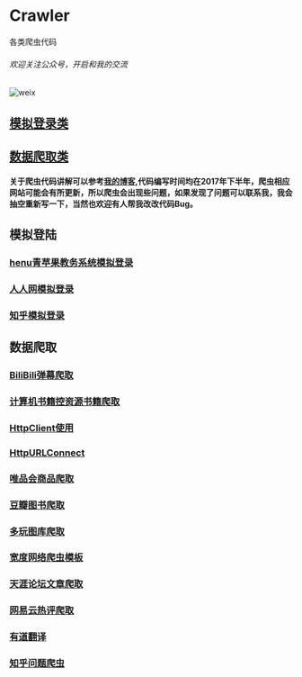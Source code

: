 # Crawler

各类爬虫代码


###### 欢迎关注公众号，开启和我的交流

![weix](https://www.cnblogs.com/images/cnblogs_com/LexMoon/1391533/o_qrcode_for_gh_f3457f4f73a1_258.jpg)

## [模拟登录类](https://github.com/CasterWx/java-Crawler/tree/master/src/%E7%88%AC%E8%99%AB/%E6%A8%A1%E6%8B%9F%E7%99%BB%E5%BD%95) 
## [数据爬取类](https://github.com/CasterWx/java-Crawler/tree/master/src/%E7%88%AC%E8%99%AB/%E6%95%B0%E6%8D%AE%E8%A7%A3%E6%9E%90)
####  关于爬虫代码讲解可以参考[我的博客](http://www.cnblogs.com/LexMoon/),代码编写时间均在2017年下半年，爬虫相应网站可能会有所更新，所以爬虫会出现些问题，如果发现了问题可以联系我，我会抽空重新写一下，当然也欢迎有人帮我改改代码Bug。

## 模拟登陆
### [henu青苹果教务系统模拟登录](https://github.com/CasterWx/java-Crawler/tree/master/src/%E7%88%AC%E8%99%AB/%E6%A8%A1%E6%8B%9F%E7%99%BB%E5%BD%95/%E6%A8%A1%E6%8B%9F%E7%99%BB%E5%BD%95)
### [人人网模拟登录](https://github.com/CasterWx/java-Crawler/tree/master/src/%E7%88%AC%E8%99%AB/%E6%A8%A1%E6%8B%9F%E7%99%BB%E5%BD%95/%E4%BA%BA%E4%BA%BA%E7%BD%91%E6%A8%A1%E6%8B%9F%E7%99%BB%E5%BD%95)
### [知乎模拟登录](https://github.com/CasterWx/java-Crawler/tree/master/src/%E7%88%AC%E8%99%AB/%E6%A8%A1%E6%8B%9F%E7%99%BB%E5%BD%95/%E7%9F%A5%E4%B9%8E%E6%A8%A1%E6%8B%9F%E7%99%BB%E5%BD%95)
## 数据爬取
### [BiliBili弹幕爬取](https://github.com/CasterWx/java-Crawler/tree/master/src/%E7%88%AC%E8%99%AB/%E6%95%B0%E6%8D%AE%E8%A7%A3%E6%9E%90/BiliBili%E5%BC%B9%E5%B9%95%E7%88%AC%E5%8F%96)
### [计算机书籍控资源书籍爬取](https://github.com/CasterWx/java-Crawler/tree/master/src/%E7%88%AC%E8%99%AB/%E6%95%B0%E6%8D%AE%E8%A7%A3%E6%9E%90/Book)
### [HttpClient使用](https://github.com/CasterWx/java-Crawler/tree/master/src/%E7%88%AC%E8%99%AB/%E6%95%B0%E6%8D%AE%E8%A7%A3%E6%9E%90/HttpClient)
### [HttpURLConnect](https://github.com/CasterWx/java-Crawler/tree/master/src/%E7%88%AC%E8%99%AB/%E6%95%B0%E6%8D%AE%E8%A7%A3%E6%9E%90/HttpURLConnect)
### [唯品会商品爬取](https://github.com/CasterWx/java-Crawler/tree/master/src/%E7%88%AC%E8%99%AB/%E6%95%B0%E6%8D%AE%E8%A7%A3%E6%9E%90/vip)
### [豆瓣图书爬取](https://github.com/CasterWx/java-Crawler/tree/master/src/%E7%88%AC%E8%99%AB/%E6%95%B0%E6%8D%AE%E8%A7%A3%E6%9E%90/%E8%B1%86%E7%93%A3%E5%9B%BE%E4%B9%A6%E6%B7%B1%E5%BA%A6%E7%88%AC%E5%8F%96)
### [多玩图库爬取](https://github.com/CasterWx/java-Crawler/tree/master/src/%E7%88%AC%E8%99%AB/%E6%95%B0%E6%8D%AE%E8%A7%A3%E6%9E%90/%E5%A4%9A%E7%8E%A9%E5%9B%BE%E5%BA%93%E7%88%AC%E5%8F%96)
### [宽度网络爬虫模板](https://github.com/CasterWx/java-Crawler/tree/master/src/%E7%88%AC%E8%99%AB/%E6%95%B0%E6%8D%AE%E8%A7%A3%E6%9E%90/%E5%AE%BD%E5%BA%A6%E7%BD%91%E7%BB%9C%E7%88%AC%E8%99%AB)
### [天涯论坛文章爬取](https://github.com/CasterWx/java-Crawler/tree/master/src/%E7%88%AC%E8%99%AB/%E6%95%B0%E6%8D%AE%E8%A7%A3%E6%9E%90/%E7%88%AC%E5%8F%96%E8%AE%BA%E5%9D%9B%E6%96%87%E7%AB%A0)
### [网易云热评爬取](https://github.com/CasterWx/java-Crawler/tree/master/src/%E7%88%AC%E8%99%AB/%E6%95%B0%E6%8D%AE%E8%A7%A3%E6%9E%90/%E7%BD%91%E6%98%93%E4%BA%91%E7%83%AD%E8%AF%84%E7%88%AC%E5%8F%96)
### [有道翻译](https://github.com/CasterWx/java-Crawler/tree/master/src/%E7%88%AC%E8%99%AB/%E6%95%B0%E6%8D%AE%E8%A7%A3%E6%9E%90/%E6%9C%89%E9%81%93)
### [知乎问题爬虫](https://github.com/CasterWx/java-Crawler/tree/master/src/%E7%88%AC%E8%99%AB/%E6%95%B0%E6%8D%AE%E8%A7%A3%E6%9E%90/%E7%9F%A5%E4%B9%8E%E9%97%AE%E9%A2%98%E7%88%AC%E5%8F%96)
